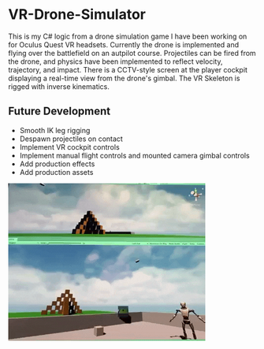 # VR-Drone-Simulator
This is my C# logic from a drone simulation game I have been working on for Oculus Quest VR headsets. Currently the drone is implemented and flying over the battlefield on an autpilot course. Projectiles can be fired from the drone, and physics have been implemented to reflect velocity, trajectory, and impact. There is a CCTV-style screen at the player cockpit displaying a real-time view from the drone's gimbal. The VR Skeleton is rigged with inverse kinematics.

## Future Development
- Smooth IK leg rigging
- Despawn projectiles on contact
- Implement VR cockpit controls
- Implement manual flight controls and mounted camera gimbal controls
- Add production effects
- Add production assets

![Drone Game Video](demo.gif)

